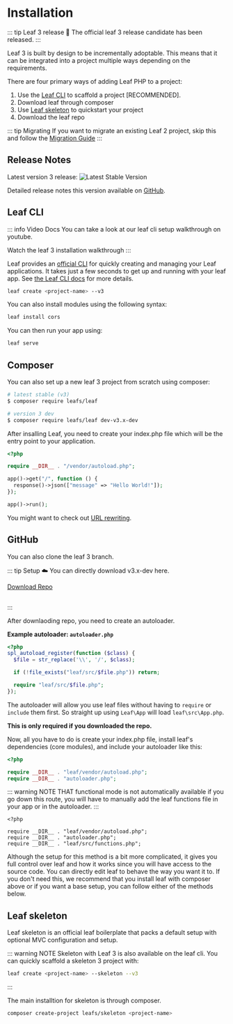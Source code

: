 # Installation

::: tip Leaf 3 release 🎊
The official leaf 3 release candidate has been released.
:::

Leaf 3 is built by design to be incrementally adoptable. This means that it can be integrated into a project multiple ways depending on the requirements.

There are four primary ways of adding Leaf PHP to a project:

1. Use the [Leaf CLI](https://cli.leafphp.dev/) to scaffold a project [RECOMMENDED].
2. Download leaf through composer
3. Use [Leaf skeleton](https://leafphp.netlify.app/#/skeleton/v/2.0/) to quickstart your project
4. Download the leaf repo

::: tip Migrating
If you want to migrate an existing Leaf 2 project, skip this and follow the [Migration Guide](/docs/migration/introduction.html)
:::

## Release Notes

Latest version 3 release: ![Latest Stable Version](https://poser.pugx.org/leafs/leaf/v/stable)

Detailed release notes this version available on [GitHub](https://github.com/leafsphp/leaf/releases/tag/v3.0).

## Leaf CLI

::: info Video Docs
You can take a look at our leaf cli setup walkthrough on youtube.

<VideoLesson href="https://www.youtube.com/watch?v=yb3LUYHtopQ" title="Install leaf PHP">Watch the leaf 3 installation walkthrough</VideoLesson>
:::

Leaf provides an [official CLI](https://github.com/leafsphp/cli) for quickly creating and managing your Leaf applications. It takes just a few seconds to get up and running with your leaf app. See [the Leaf CLI docs](/cli/v/2.0/) for more details.

```sh
leaf create <project-name> --v3
```

You can also install modules using the following syntax:

```sh
leaf install cors
```

You can then run your app using:

```sh
leaf serve
```

## Composer

<!-- ::: info Video Docs
Learn how to set up a leaf app with composer.

<VideoLesson href="https://www.youtube.com/watch?v=t-pNURSTOKw" title="Install leaf PHP">Watch the composer setup on youtube</VideoLesson>
::: -->

You can also set up a new leaf 3 project from scratch using composer:

```sh
# latest stable (v3)
$ composer require leafs/leaf

# version 3 dev
$ composer require leafs/leaf dev-v3.x-dev
```

After insalling Leaf, you need to create your index.php file which will be the entry point to your application.

```php
<?php

require __DIR__ . "/vendor/autoload.php";

app()->get("/", function () {
  response()->json(["message" => "Hello World!"]);
});

app()->run();
```

You might want to check out [URL rewriting](/docs/introduction/url-rewriting.html).

## GitHub

<!-- ::: info Video Docs
Learn how to set up a leaf app from the leaf codebase.

<VideoLesson href="https://www.youtube.com/watch?v=t-pNURSTOKw" title="Install leaf PHP">Watch the github setup on youtube</VideoLesson>
::: -->

You can also clone the leaf 3 branch.

::: tip Setup ☁️
You can directly download v3.x-dev here.

<div style="margin-bottom: 30px;">
  <a
  href="https://github.com/leafsphp/leaf/tree/v3.x-dev"
>Download Repo</a>
</div>
:::

After downlaoding repo, you need to create an autoloader.

**Example autoloader: `autoloader.php`**

```php
<?php
spl_autoload_register(function ($class) {
  $file = str_replace('\\', '/', $class);

  if (!file_exists("leaf/src/$file.php")) return;

  require "leaf/src/$file.php";
});
```

The autoloader will allow you use leaf files without having to `require` or `include` them first. So straight up using `Leaf\App` will load `leaf\src\App.php`.

**This is only required if you downloaded the repo.**

Now, all you have to do is create your index.php file, install leaf's dependencies (core modules), and include your autoloader like this:

```php
<?php

require __DIR__ . "leaf/vendor/autoload.php";
require __DIR__ . "autoloader.php";
```

::: warning NOTE THAT
functional mode is not automatically available if you go down this route, you will have to manually add the leaf functions file in your app or in the autoloader.
:::

```php{5}
<?php

require __DIR__ . "leaf/vendor/autoload.php";
require __DIR__ . "autoloader.php";
require __DIR__ . "leaf/src/functions.php";
```

Although the setup for this method is a bit more complicated, it gives you full control over leaf and how it works since you will have access to the source code. You can directly edit leaf to behave the way you want it to. If you don't need this, we recommend that you install leaf with composer above or if you want a base setup, you can follow either of the methods below.

## Leaf skeleton

Leaf skeleton is an official leaf boilerplate that packs a default setup with optional MVC configuration and setup.

::: warning NOTE
Skeleton with Leaf 3 is also available on the leaf cli. You can quickly scaffold a skeleton 3 project with:

```sh
leaf create <project-name> --skeleton --v3
```

:::

The main installtion for skeleton is through composer.

```sh
composer create-project leafs/skeleton <project-name>
```
